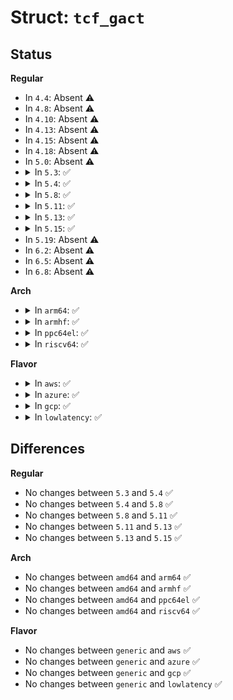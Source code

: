 # Struct: <code>tcf_gact</code>

## Status
<b>Regular</b>
<ul>
<li>
In <code>4.4</code>: Absent ⚠️
</li>
<li>
In <code>4.8</code>: Absent ⚠️
</li>
<li>
In <code>4.10</code>: Absent ⚠️
</li>
<li>
In <code>4.13</code>: Absent ⚠️
</li>
<li>
In <code>4.15</code>: Absent ⚠️
</li>
<li>
In <code>4.18</code>: Absent ⚠️
</li>
<li>
In <code>5.0</code>: Absent ⚠️
</li>
<li>
<details>
<summary>In <code>5.3</code>: ✅</summary>

```c
struct tcf_gact {
    struct tc_action common;
    u16 tcfg_ptype;
    u16 tcfg_pval;
    int tcfg_paction;
    atomic_t packets;
};
```
</details>
</li>
<li>
<details>
<summary>In <code>5.4</code>: ✅</summary>

```c
struct tcf_gact {
    struct tc_action common;
    u16 tcfg_ptype;
    u16 tcfg_pval;
    int tcfg_paction;
    atomic_t packets;
};
```
</details>
</li>
<li>
<details>
<summary>In <code>5.8</code>: ✅</summary>

```c
struct tcf_gact {
    struct tc_action common;
    u16 tcfg_ptype;
    u16 tcfg_pval;
    int tcfg_paction;
    atomic_t packets;
};
```
</details>
</li>
<li>
<details>
<summary>In <code>5.11</code>: ✅</summary>

```c
struct tcf_gact {
    struct tc_action common;
    u16 tcfg_ptype;
    u16 tcfg_pval;
    int tcfg_paction;
    atomic_t packets;
};
```
</details>
</li>
<li>
<details>
<summary>In <code>5.13</code>: ✅</summary>

```c
struct tcf_gact {
    struct tc_action common;
    u16 tcfg_ptype;
    u16 tcfg_pval;
    int tcfg_paction;
    atomic_t packets;
};
```
</details>
</li>
<li>
<details>
<summary>In <code>5.15</code>: ✅</summary>

```c
struct tcf_gact {
    struct tc_action common;
    u16 tcfg_ptype;
    u16 tcfg_pval;
    int tcfg_paction;
    atomic_t packets;
};
```
</details>
</li>
<li>
In <code>5.19</code>: Absent ⚠️
</li>
<li>
In <code>6.2</code>: Absent ⚠️
</li>
<li>
In <code>6.5</code>: Absent ⚠️
</li>
<li>
In <code>6.8</code>: Absent ⚠️
</li>
</ul>
<b>Arch</b>
<ul>
<li>
<details>
<summary>In <code>arm64</code>: ✅</summary>

```c
struct tcf_gact {
    struct tc_action common;
    u16 tcfg_ptype;
    u16 tcfg_pval;
    int tcfg_paction;
    atomic_t packets;
};
```
</details>
</li>
<li>
<details>
<summary>In <code>armhf</code>: ✅</summary>

```c
struct tcf_gact {
    struct tc_action common;
    u16 tcfg_ptype;
    u16 tcfg_pval;
    int tcfg_paction;
    atomic_t packets;
};
```
</details>
</li>
<li>
<details>
<summary>In <code>ppc64el</code>: ✅</summary>

```c
struct tcf_gact {
    struct tc_action common;
    u16 tcfg_ptype;
    u16 tcfg_pval;
    int tcfg_paction;
    atomic_t packets;
};
```
</details>
</li>
<li>
<details>
<summary>In <code>riscv64</code>: ✅</summary>

```c
struct tcf_gact {
    struct tc_action common;
    u16 tcfg_ptype;
    u16 tcfg_pval;
    int tcfg_paction;
    atomic_t packets;
};
```
</details>
</li>
</ul>
<b>Flavor</b>
<ul>
<li>
<details>
<summary>In <code>aws</code>: ✅</summary>

```c
struct tcf_gact {
    struct tc_action common;
    u16 tcfg_ptype;
    u16 tcfg_pval;
    int tcfg_paction;
    atomic_t packets;
};
```
</details>
</li>
<li>
<details>
<summary>In <code>azure</code>: ✅</summary>

```c
struct tcf_gact {
    struct tc_action common;
    u16 tcfg_ptype;
    u16 tcfg_pval;
    int tcfg_paction;
    atomic_t packets;
};
```
</details>
</li>
<li>
<details>
<summary>In <code>gcp</code>: ✅</summary>

```c
struct tcf_gact {
    struct tc_action common;
    u16 tcfg_ptype;
    u16 tcfg_pval;
    int tcfg_paction;
    atomic_t packets;
};
```
</details>
</li>
<li>
<details>
<summary>In <code>lowlatency</code>: ✅</summary>

```c
struct tcf_gact {
    struct tc_action common;
    u16 tcfg_ptype;
    u16 tcfg_pval;
    int tcfg_paction;
    atomic_t packets;
};
```
</details>
</li>
</ul>

## Differences
<b>Regular</b>
<ul>
<li>
No changes between <code>5.3</code> and <code>5.4</code> ✅
</li>
<li>
No changes between <code>5.4</code> and <code>5.8</code> ✅
</li>
<li>
No changes between <code>5.8</code> and <code>5.11</code> ✅
</li>
<li>
No changes between <code>5.11</code> and <code>5.13</code> ✅
</li>
<li>
No changes between <code>5.13</code> and <code>5.15</code> ✅
</li>
</ul>
<b>Arch</b>
<ul>
<li>
No changes between <code>amd64</code> and <code>arm64</code> ✅
</li>
<li>
No changes between <code>amd64</code> and <code>armhf</code> ✅
</li>
<li>
No changes between <code>amd64</code> and <code>ppc64el</code> ✅
</li>
<li>
No changes between <code>amd64</code> and <code>riscv64</code> ✅
</li>
</ul>
<b>Flavor</b>
<ul>
<li>
No changes between <code>generic</code> and <code>aws</code> ✅
</li>
<li>
No changes between <code>generic</code> and <code>azure</code> ✅
</li>
<li>
No changes between <code>generic</code> and <code>gcp</code> ✅
</li>
<li>
No changes between <code>generic</code> and <code>lowlatency</code> ✅
</li>
</ul>
